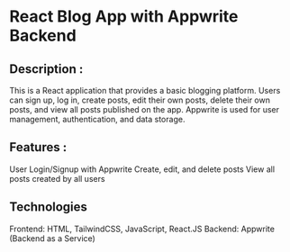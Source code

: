 # React Blog App with Appwrite Backend

## Description :
This is a React application that provides a basic blogging platform. Users can sign up, log in, create posts, edit their own posts, delete their own posts, and view all posts published on the app. Appwrite is used for user management, authentication, and data storage.

## Features :
User Login/Signup with Appwrite
Create, edit, and delete posts
View all posts created by all users

## Technologies
Frontend: HTML, TailwindCSS, JavaScript, React.JS
Backend: Appwrite (Backend as a Service)